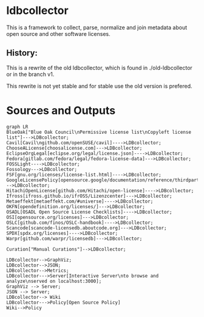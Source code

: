 # ldbcollector

This is a framework to collect, parse, normalize and join metadata about open source and other software licenses.


## History:
This is a rewrite of the old ldbcollector, which is found in ./old-ldbcollector or in the branch v1.

This rewrite is not yet stable and for stable use the old version is prefered.

# Sources and Outputs

```mermaid
graph LR
BlueOak["Blue Oak Council\nPermissive license list\nCopyleft license list"]--->LDBcollector;
Cavil[Cavil\ngithub.com/openSUSE/cavil]---->LDBcollector;
ChooseALicense[choosalicense.com]--->LDBcollector;
EclipseOrgLegal[eclipse.org/legal/license.json]---->LDBcollector;
Fedora[gitlab.com/fedora/legal/fedora-license-data]--->LDBcollector;
FOSSLight---->LDBcollector;
Fossology--->LDBcollector;
FSF[gnu.org/licenses/license-list.html]---->LDBcollector;
GoogleLicensePolicy[opensource.google/documentation/reference/thirdparty/licenses]--->LDBcollector;
HitachiOpenLicense[github.com/Hitachi/open-license]---->LDBcollector;
Ifross[ifross.github.io/ifrOSS/Lizenzcenter]--->LDBcollector;
Metaeffekt[metaeffekt.com/#universe]---->LDBcollector;
OKFN[opendefinition.org/licenses/]--->LDBcollector;
OSADL[OSADL Open Source License Checklists]---->LDBcollector;
OSI[opensource.org/licenses]--->LDBcollector;
OSLC[github.com/finos/OSLC-handbook]---->LDBcollector;
Scancode[scancode-licensedb.aboutcode.org]--->LDBcollector;
SPDX[spdx.org/licenses]---->LDBcollector;
Warpr[github.com/warpr/licensedb]--->LDBcollector;

Curation["Manual Curations"]-->LDBcollector;

LDBcollector-->GraphViz;
LDBcollector-->JSON;
LDBcollector-->Metrics;
LDBcollector--->Server[Interactive Server\nto browse and analyze\nserved on localhost:3000];
GraphViz --> Server;
JSON --> Server;
LDBcollector--> Wiki
LDBcollector--->Policy[Open Source Policy]
Wiki-->Policy
```
